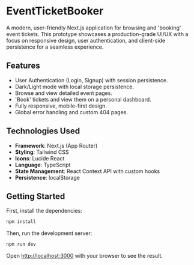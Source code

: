 # EventTicketBooker

A modern, user-friendly Next.js application for browsing and 'booking' event tickets. This prototype showcases a production-grade UI/UX with a focus on responsive design, user authentication, and client-side persistence for a seamless experience.

## Features

- User Authentication (Login, Signup) with session persistence.
- Dark/Light mode with local storage persistence.
- Browse and view detailed event pages.
- 'Book' tickets and view them on a personal dashboard.
- Fully responsive, mobile-first design.
- Global error handling and custom 404 pages.

## Technologies Used

- **Framework**: Next.js (App Router)
- **Styling**: Tailwind CSS
- **Icons**: Lucide React
- **Language**: TypeScript
- **State Management**: React Context API with custom hooks
- **Persistence**: localStorage

## Getting Started

First, install the dependencies:

``` bash
npm install
 ```

Then, run the development server:

``` bash
npm run dev
 ```

Open [http://localhost:3000](http://localhost:3000) with your browser to see the result.
